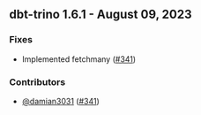 ## dbt-trino 1.6.1 - August 09, 2023
### Fixes
- Implemented fetchmany ([#341](https://github.com/starburstdata/dbt-trino/pull/341))

### Contributors
- [@damian3031](https://github.com/damian3031) ([#341](https://github.com/starburstdata/dbt-trino/pull/341))
